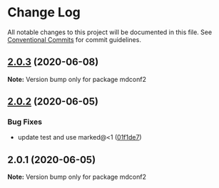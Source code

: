 # Change Log

All notable changes to this project will be documented in this file.
See [Conventional Commits](https://conventionalcommits.org) for commit guidelines.

## [2.0.3](https://github.com/bluelovers/mdconf/compare/mdconf2@2.0.2...mdconf2@2.0.3) (2020-06-08)

**Note:** Version bump only for package mdconf2





## [2.0.2](https://github.com/bluelovers/mdconf/compare/mdconf2@2.0.1...mdconf2@2.0.2) (2020-06-05)


### Bug Fixes

* update test and use marked@<1 ([01f1de7](https://github.com/bluelovers/mdconf/commit/01f1de73b61c7fc38366700a1a8eccd2c6f222d3))





## 2.0.1 (2020-06-05)

**Note:** Version bump only for package mdconf2
